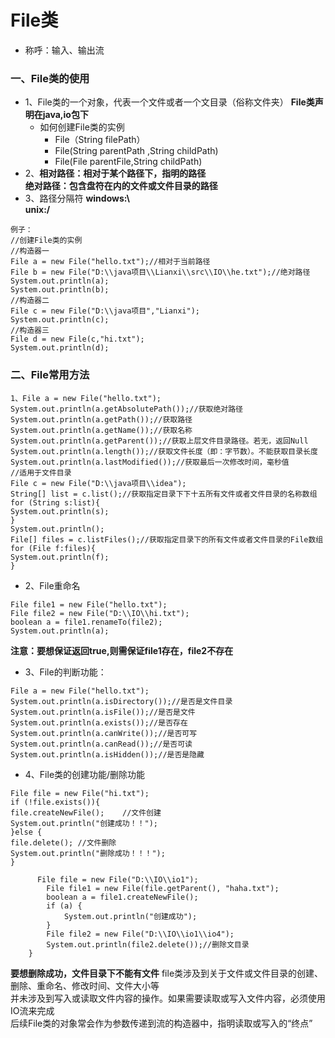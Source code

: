 # File类
 - 称呼：输入、输出流
### 一、File类的使用
- 1、File类的一个对象，代表一个文件或者一个文目录（俗称文件夹）
**File类声明在java,io包下**
  - 如何创建File类的实例  
    - File（String filePath）
    - File(String parentPath ,String childPath)
    - File(File parentFile,String childPath)
- 2、**相对路径：相对于某个路径下，指明的路径**  
   **绝对路径：包含盘符在内的文件或文件目录的路径**
- 3、路径分隔符
**windows:\\**  
**unix:/**
```
例子：
//创建File类的实例
//构造器一
File a = new File("hello.txt");//相对于当前路径
File b = new File("D:\\java项目\\Lianxi\\src\\IO\\he.txt");//绝对路径
System.out.println(a);
System.out.println(b);
//构造器二
File c = new File("D:\\java项目","Lianxi");
System.out.println(c);
//构造器三
File d = new File(c,"hi.txt");
System.out.println(d);
```
### 二、File常用方法
```
1、File a = new File("hello.txt");
System.out.println(a.getAbsolutePath());//获取绝对路径
System.out.println(a.getPath());//获取路径
System.out.println(a.getName());//获取名称
System.out.println(a.getParent());//获取上层文件目录路径。若无，返回Null
System.out.println(a.length());//获取文件长度（即：字节数）。不能获取目录长度
System.out.println(a.lastModified());//获取最后一次修改时间，毫秒值
//适用于文件目录
File c = new File("D:\\java项目\\idea");
String[] list = c.list();//获取指定目录下下十五所有文件或者文件目录的名称数组
for (String s:list){
System.out.println(s);
}
System.out.println();
File[] files = c.listFiles();//获取指定目录下的所有文件或者文件目录的File数组
for (File f:files){
System.out.println(f);
}
```
- 2、File重命名
```
File file1 = new File("hello.txt");
File file2 = new File("D:\\IO\\hi.txt");
boolean a = file1.renameTo(file2);
System.out.println(a);
```
**注意：要想保证返回true,则需保证file1存在，file2不存在**  
- 3、File的判断功能：
```
File a = new File("hello.txt");
System.out.println(a.isDirectory());//是否是文件目录
System.out.println(a.isFile());//是否是文件
System.out.println(a.exists());//是否存在
System.out.println(a.canWrite());//是否可写
System.out.println(a.canRead());//是否可读
System.out.println(a.isHidden());//是否是隐藏
```
- 4、File类的创建功能/删除功能
```
File file = new File("hi.txt");
if (!file.exists()){
file.createNewFile();    //文件创建
System.out.println("创建成功！！");
}else {
file.delete(); //文件删除
System.out.println("删除成功！！！");
}
```
```
      File file = new File("D:\\IO\\io1");
        File file1 = new File(file.getParent(), "haha.txt");
        boolean a = file1.createNewFile();
        if (a) {
            System.out.println("创建成功");
        }
        File file2 = new File("D:\\IO\\io1\\io4");
        System.out.println(file2.delete());//删除文目录
    }
```
**要想删除成功，文件目录下不能有文件**
file类涉及到关于文件或文件目录的创建、删除、重命名、修改时间、文件大小等  
并未涉及到写入或读取文件内容的操作。如果需要读取或写入文件内容，必须使用IO流来完成  
后续File类的对象常会作为参数传递到流的构造器中，指明读取或写入的“终点”  
